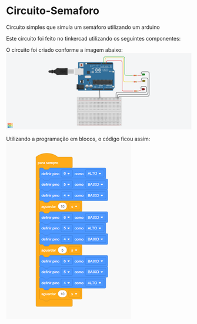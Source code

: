 # Circuito-Semaforo
Circuito  simples que simula um semáforo utilizando  um arduino<br>

Este circuito foi feito no tinkercad utilizando os seguintes componentes:<br>

O circuito foi criado conforme a imagem abaixo:
<img src="img/Circuito Semaforo.png"><br>


Utilizando a programação em blocos, o código ficou assim:<br>
<img src="img/CircuitoSemaforoBloco.png"><br>
